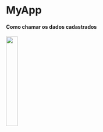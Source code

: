 # MyApp

#### Como chamar os dados cadastrados

<img src="https://user-images.githubusercontent.com/72177982/120488359-17152980-c38d-11eb-9f6c-8ae161a46c05.jpg" width="25%">
